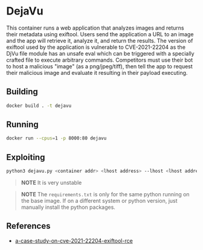 # DejaVu

This container runs a web application that analyzes images and returns their metadata using exiftool. Users send the application a URL to an image and the app will retrieve it, analyze it, and return the results. The version of exiftool used by the application is vulnerable to CVE-2021-22204 as the DjVu file module has an unsafe eval which can be triggered with a specially crafted file to execute arbitrary commands. Competitors must use their bot to host a malicious "image" (as a png/jpeg/tiff), then tell the app to request their malicious image and evaluate it resulting in their payload executing.

## Building
```sh
docker build . -t dejavu
```

## Running
```sh
docker run --cpus=1 -p 8000:80 dejavu
```

## Exploiting
```sh
python3 dejavu.py <container addr> <lhost address> --lhost <lhost address>
```
> **NOTE**
> It is very unstable

> **NOTE**
> The `requirements.txt` is only for the same python running on the base image. If on a different system or python version, just manually install the python packages.

## References 
* [a-case-study-on-cve-2021-22204-exiftool-rce](https://blog.convisoappsec.com/en/a-case-study-on-cve-2021-22204-exiftool-rce/)
